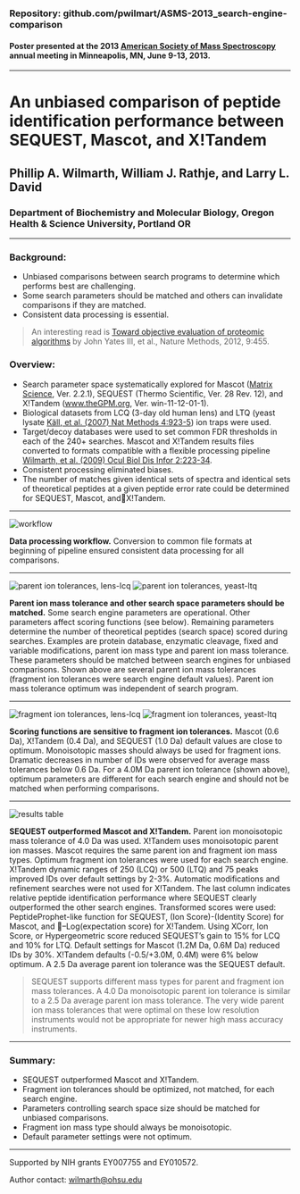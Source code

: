 ### Repository: github.com/pwilmart/ASMS-2013_search-engine-comparison

#### Poster presented at the 2013 [American Society of Mass Spectroscopy](https://www.asms.org) annual meeting in Minneapolis, MN, June 9-13, 2013.

---

# An unbiased comparison of peptide identification performance between SEQUEST, Mascot, and X!Tandem

## Phillip A. Wilmarth, William J. Rathje, and Larry L. David

### Department of Biochemistry and Molecular Biology, Oregon Health & Science University, Portland OR

---

### Background:  
- Unbiased comparisons between search programs to determine which performs best are challenging.
- Some search parameters should be matched and others can invalidate comparisons if they are matched.  
- Consistent data processing is essential.

> An interesting read is [Toward objective evaluation of proteomic algorithms](https://www.nature.com/articles/nmeth.1983) by John Yates III, et al., Nature Methods, 2012, 9:455.

### Overview:  
- Search parameter space systematically explored for Mascot ([Matrix Science](http://www.matrixscience.com/search_form_select.html), Ver. 2.2.1), SEQUEST (Thermo Scientific, Ver. 28 Rev. 12), and X!Tandem (www.theGPM.org, Ver. win-11-12-01-1).
- Biological datasets from LCQ (3-day old human lens) and LTQ (yeast lysate [Käll, et al. (2007) Nat Methods 4:923-5](https://www.nature.com/articles/nmeth1113)) ion traps were used.
- Target/decoy databases were used to set common FDR thresholds in each of the 240+ searches.
Mascot and X!Tandem results files converted to formats compatible with a flexible processing pipeline [Wilmarth, et al. (2009) Ocul Biol Dis Infor 2:223-34](https://link.springer.com/article/10.1007/s12177-009-9042-6).
- Consistent processing eliminated biases.
- The number of matches given identical sets of spectra and identical sets of theoretical peptides at a given peptide error rate could be determined for SEQUEST, Mascot, andX!Tandem.

---

![workflow](images/Picture1.png)

**Data processing workflow.**  Conversion to common file formats at beginning of pipeline ensured consistent data processing for all comparisons.

---

![parent ion tolerances, lens-lcq](images/Picture2.png)
![parent ion tolerances, yeast-ltq](images/Picture3.png)

**Parent ion mass tolerance and other search space parameters should be matched.**  Some search engine parameters are operational. Other parameters affect scoring functions (see below). Remaining parameters determine the number of theoretical peptides (search space) scored during searches. Examples are protein database, enzymatic cleavage, fixed and variable modifications, parent ion mass type and parent ion mass tolerance. These parameters should be matched between search engines for unbiased comparisons. Shown above are several parent ion mass tolerances (fragment ion tolerances were search engine default values). Parent ion mass tolerance optimum was independent of search program.

---

![fragment ion tolerances, lens-lcq](images/Picture4.png)
![fragment ion tolerances, yeast-ltq](images/Picture5.png)

**Scoring functions are sensitive to fragment ion tolerances.**  Mascot (0.6 Da), X!Tandem (0.4 Da), and SEQUEST (1.0 Da) default values are close to optimum. Monoisotopic masses should always be used for fragment ions. Dramatic decreases in number of IDs were observed for average mass tolerances below 0.6 Da. For a 4.0M Da parent ion tolerance (shown above), optimum parameters are different for each search engine and should not be matched when performing comparisons.

---

![results table](images/Picture6.png)

**SEQUEST outperformed Mascot and X!Tandem.**  Parent ion monoisotopic mass tolerance of 4.0 Da was used. X!Tandem uses monoisotopic parent ion masses. Mascot requires the same  parent ion and fragment ion mass types. Optimum fragment ion tolerances were used for each search engine. X!Tandem dynamic ranges of 250 (LCQ) or 500 (LTQ) and 75 peaks improved IDs over default settings by 2-3%. Automatic modifications and refinement searches were not used for X!Tandem. The last column indicates relative peptide identification performance where SEQUEST clearly outperformed the other search engines. Transformed scores were used: PeptideProphet-like function for SEQUEST, (Ion Score)-(Identity Score) for Mascot, and –Log(expectation score) for X!Tandem. Using XCorr, Ion Score, or Hypergeometric score reduced SEQUEST’s gain to 15% for LCQ and 10% for LTQ. Default settings for Mascot (1.2M Da, 0.6M Da) reduced IDs by 30%. X!Tandem defaults (-0.5/+3.0M, 0.4M) were 6% below optimum. A 2.5 Da average parent ion tolerance was the SEQUEST default.

> SEQUEST supports different mass types for parent and fragment ion mass tolerances. A 4.0 Da monoisotopic parent ion tolerance is similar to a 2.5 Da average parent ion mass tolerance. The very wide parent ion mass tolerances that were optimal on these low resolution instruments would not be appropriate for newer high mass accuracy instruments.

---

### Summary:  
- SEQUEST outperformed Mascot and X!Tandem.
- Fragment ion tolerances should be optimized, not matched, for each search engine.
- Parameters controlling search space size should be matched for unbiased comparisons.
- Fragment ion mass type should always be monoisotopic.
- Default parameter settings were not optimum.

---

Supported by NIH grants EY007755 and EY010572.

Author contact: wilmarth@ohsu.edu    
